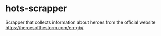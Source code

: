 # hots-scrapper
 Scrapper that collects information about heroes from the official website https://heroesofthestorm.com/en-gb/
